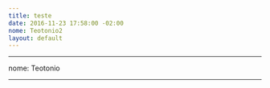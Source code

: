 ```yaml
---
title: teste
date: 2016-11-23 17:58:00 -02:00
nome: Teotonio2
layout: default
---
```


---

nome: Teotonio

---